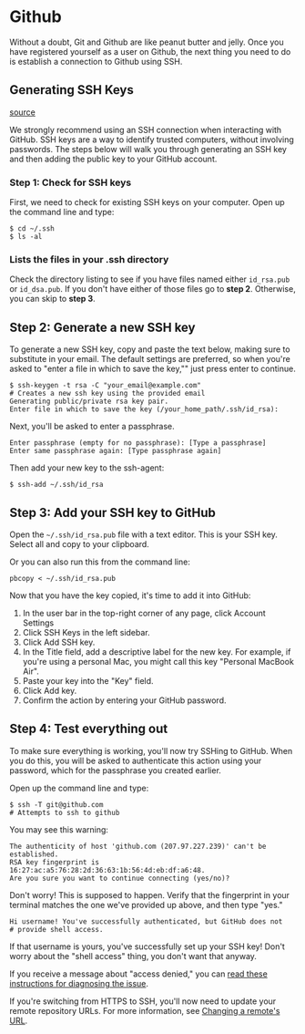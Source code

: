 # Github

Without a doubt, Git and Github are like peanut butter and jelly. Once you have registered yourself as a user on Github, the next thing you need to do is establish a connection to Github using SSH.

## Generating SSH Keys

[source](https://help.github.com/articles/generating-ssh-keys#platform-all)

We strongly recommend using an SSH connection when interacting with GitHub. SSH keys are a way to identify trusted computers, without involving passwords. The steps below will walk you through generating an SSH key and then adding the public key to your GitHub account.

### Step 1: Check for SSH keys

First, we need to check for existing SSH keys on your computer. Open up the command line and type:

```
$ cd ~/.ssh
$ ls -al
```

### Lists the files in your .ssh directory

Check the directory listing to see if you have files named either `id_rsa.pub` or `id_dsa.pub`. If you don't have either of those files go to **step 2**. Otherwise, you can skip to **step 3**.

## Step 2: Generate a new SSH key

To generate a new SSH key, copy and paste the text below, making sure to substitute in your email. The default settings are preferred, so when you're asked to "enter a file in which to save the key,"" just press enter to continue.

```
$ ssh-keygen -t rsa -C "your_email@example.com"
# Creates a new ssh key using the provided email
Generating public/private rsa key pair.
Enter file in which to save the key (/your_home_path/.ssh/id_rsa):
```

Next, you'll be asked to enter a passphrase.

```
Enter passphrase (empty for no passphrase): [Type a passphrase]
Enter same passphrase again: [Type passphrase again]
```

Then add your new key to the ssh-agent:

```
$ ssh-add ~/.ssh/id_rsa
```

## Step 3: Add your SSH key to GitHub

Open the `~/.ssh/id_rsa.pub` file with a text editor. This is your SSH key. Select all and copy to your clipboard.

Or you can also run this from the command line:

```
pbcopy < ~/.ssh/id_rsa.pub
```

Now that you have the key copied, it's time to add it into GitHub:

1. In the user bar in the top-right corner of any page, click Account Settings
1. Click SSH Keys in the left sidebar.
1. Click Add SSH key.
1. In the Title field, add a descriptive label for the new key. For example, if you're using a personal Mac, you might call this key "Personal MacBook Air".
1. Paste your key into the "Key" field.
1. Click Add key.
1. Confirm the action by entering your GitHub password.

## Step 4: Test everything out

To make sure everything is working, you'll now try SSHing to GitHub. When you do this, you will be asked to authenticate this action using your password, which for the passphrase you created earlier.

Open up the command line and type:

```
$ ssh -T git@github.com
# Attempts to ssh to github
```

You may see this warning:

```
The authenticity of host 'github.com (207.97.227.239)' can't be established.
RSA key fingerprint is 16:27:ac:a5:76:28:2d:36:63:1b:56:4d:eb:df:a6:48.
Are you sure you want to continue connecting (yes/no)?
```

Don't worry! This is supposed to happen. Verify that the fingerprint in your terminal matches the one we've provided up above, and then type "yes."

```
Hi username! You've successfully authenticated, but GitHub does not
# provide shell access.
```

If that username is yours, you've successfully set up your SSH key! Don't worry about the "shell access" thing, you don't want that anyway.

If you receive a message about "access denied," you can [read these instructions for diagnosing the issue](https://help.github.com/articles/error-permission-denied-publickey).

If you're switching from HTTPS to SSH, you'll now need to update your remote repository URLs. For more information, see [Changing a remote's URL](https://help.github.com/articles/changing-a-remote-s-url).
